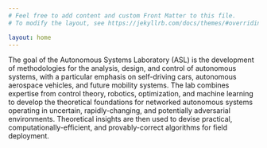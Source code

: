 ```yaml
---
# Feel free to add content and custom Front Matter to this file.
# To modify the layout, see https://jekyllrb.com/docs/themes/#overriding-theme-defaults

layout: home
---
```


The goal of the Autonomous Systems Laboratory (ASL) is the development of methodologies for the analysis, design, and control of autonomous systems, with a particular emphasis on self-driving cars, autonomous aerospace vehicles, and future mobility systems. The lab combines expertise from control theory, robotics, optimization, and machine learning to develop the theoretical foundations for networked autonomous systems operating in uncertain, rapidly-changing, and potentially adversarial environments. Theoretical insights are then used to devise practical, computationally-efficient, and provably-correct algorithms for field deployment.